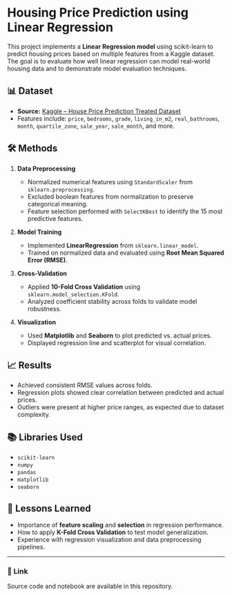 # Housing Price Prediction using Linear Regression

This project implements a **Linear Regression model** using scikit-learn to predict housing prices based on multiple features from a Kaggle dataset. The goal is to evaluate how well linear regression can model real-world housing data and to demonstrate model evaluation techniques.

## 📊 Dataset
- **Source:** [Kaggle – House Price Prediction Treated Dataset](https://www.kaggle.com/datasets/aravinii/house-price-prediction-treated-dataset/data)  
- Features include: `price`, `bedrooms`, `grade`, `living_in_m2`, `real_bathrooms`, `month`, `quartile_zone`, `sale_year`, `sale_month`, and more.

## 🛠️ Methods
1. **Data Preprocessing**
   - Normalized numerical features using `StandardScaler` from `sklearn.preprocessing`.
   - Excluded boolean features from normalization to preserve categorical meaning.
   - Feature selection performed with `SelectKBest` to identify the 15 most predictive features.

2. **Model Training**
   - Implemented **LinearRegression** from `sklearn.linear_model`.
   - Trained on normalized data and evaluated using **Root Mean Squared Error (RMSE)**.

3. **Cross-Validation**
   - Applied **10-Fold Cross Validation** using `sklearn.model_selection.KFold`.
   - Analyzed coefficient stability across folds to validate model robustness.

4. **Visualization**
   - Used **Matplotlib** and **Seaborn** to plot predicted vs. actual prices.
   - Displayed regression line and scatterplot for visual correlation.

## 📈 Results
- Achieved consistent RMSE values across folds.
- Regression plots showed clear correlation between predicted and actual prices.
- Outliers were present at higher price ranges, as expected due to dataset complexity.

## 📚 Libraries Used
- `scikit-learn`
- `numpy`
- `pandas`
- `matplotlib`
- `seaborn`

## 🚀 Lessons Learned
- Importance of **feature scaling** and **selection** in regression performance.
- How to apply **K-Fold Cross Validation** to test model generalization.
- Experience with regression visualization and data preprocessing pipelines.

---

### 🔗 Link
Source code and notebook are available in this repository.
